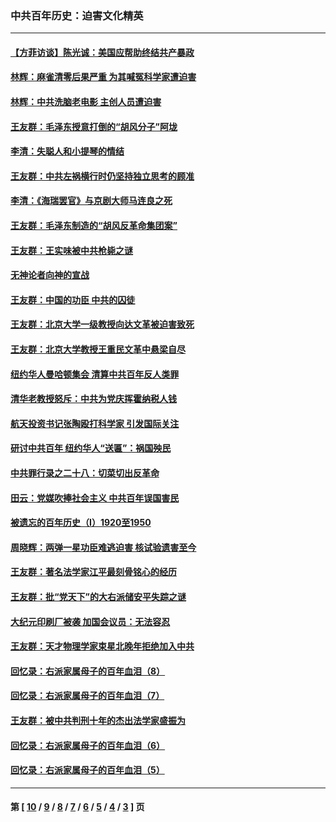 ### 中共百年历史：迫害文化精英
---
#### [【方菲访谈】陈光诚：美国应帮助终结共产暴政](../../pages/nf1176111/n13759521.md?08300430) 
#### [林辉：麻雀清零后果严重 为其喊冤科学家遭迫害](../../pages/nf1176111/n13746900.md?08300430) 
#### [林辉：中共洗脑老电影 主创人员遭迫害](../../pages/nf1176111/n13699437.md?08300430) 
#### [王友群：毛泽东授意打倒的“胡风分子”阿垅](../../pages/nf1176111/n13592541.md?08300430) 
#### [李清：失聪人和小提琴的情结](../../pages/nf1176111/n13459280.md?08300430) 
#### [王友群：中共左祸横行时仍坚持独立思考的顾准](../../pages/nf1176111/n13444722.md?08300430) 
#### [李清：《海瑞罢官》与京剧大师马连良之死](../../pages/nf1176111/n13412316.md?08300430) 
#### [王友群：毛泽东制造的“胡风反革命集团案”](../../pages/nf1176111/n13324909.md?08300430) 
#### [王友群：王实味被中共枪毙之谜](../../pages/nf1176111/n13307502.md?08300430) 
#### [无神论者向神的宣战](../../pages/nf1176111/n13281535.md?08300430) 
#### [王友群：中国的功臣 中共的囚徒](../../pages/nf1176111/n13291790.md?08300430) 
#### [王友群：北京大学一级教授向达文革被迫害致死](../../pages/nf1176111/n13150966.md?08300430) 
#### [王友群：北京大学教授王重民文革中悬梁自尽](../../pages/nf1176111/n13084645.md?08300430) 
#### [纽约华人曼哈顿集会 清算中共百年反人类罪](../../pages/nf1176111/n13084157.md?08300430) 
#### [清华老教授怒斥：中共为党庆挥霍纳税人钱](../../pages/nf1176111/n13071430.md?08300430) 
#### [航天投资书记张陶殴打科学家 引发国际关注](../../pages/nf1176111/n13069132.md?08300430) 
#### [研讨中共百年 纽约华人“送匾”：祸国殃民](../../pages/nf1176111/n13057367.md?08300430) 
#### [中共罪行录之二十八：切菜切出反革命](../../pages/nf1176111/n13030600.md?08300430) 
#### [田云：党媒吹捧社会主义 中共百年误国害民](../../pages/nf1176111/n13006682.md?08300430) 
#### [被遗忘的百年历史（I）1920至1950](../../pages/nf1176111/n12986411.md?08300430) 
#### [周晓辉：两弹一星功臣难逃迫害 核试验遗害至今](../../pages/nf1176111/n12974997.md?08300430) 
#### [王友群：著名法学家江平最刻骨铭心的经历](../../pages/nf1176111/n12970787.md?08300430) 
#### [王友群：批“党天下”的大右派储安平失踪之谜](../../pages/nf1176111/n12954229.md?08300430) 
#### [大纪元印刷厂被袭 加国会议员：无法容忍](../../pages/nf1176111/n12883028.md?08300430) 
#### [王友群：天才物理学家束星北晚年拒绝加入中共](../../pages/nf1176111/n12792913.md?08300430) 
#### [回忆录：右派家属母子的百年血泪（8）](../../pages/nf1176111/n12706196.md?08300430) 
#### [回忆录：右派家属母子的百年血泪（7）](../../pages/nf1176111/n12706191.md?08300430) 
#### [王友群：被中共判刑十年的杰出法学家盛振为](../../pages/nf1176111/n12706141.md?08300430) 
#### [回忆录：右派家属母子的百年血泪（6）](../../pages/nf1176111/n12698863.md?08300430) 
#### [回忆录：右派家属母子的百年血泪（5）](../../pages/nf1176111/n12692515.md?08300430) 

---
#### 第 [ [10](./10.md?08300430) / [9](./9.md?08300430) / [8](./8.md?08300430) / [7](./7.md?08300430) / [6](./6.md?08300430) / [5](./5.md?08300430) / [4](./4.md?08300430) / [3](./3.md?08300430) ] 页
